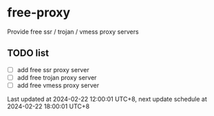 
# free-proxy
Provide free ssr / trojan / vmess proxy servers


## TODO list
- [ ] add free ssr proxy server
- [ ] add free trojan proxy server
- [ ] add free vmess proxy server

Last updated at 2024-02-22 12:00:01 UTC+8, next update schedule at 2024-02-22 18:00:01 UTC+8

